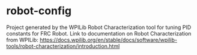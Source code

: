 # robot-config

Project generated by the WPILib Robot Characterization tool for tuning PID constants for FRC Robot.
Link to documentation on Robot Characterization from WPILib: https://docs.wpilib.org/en/stable/docs/software/wpilib-tools/robot-characterization/introduction.html
